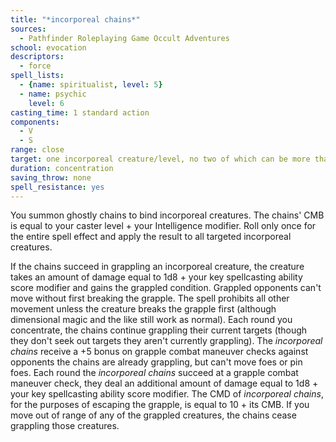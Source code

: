 ```yaml
---
title: "*incorporeal chains*"
sources:
  - Pathfinder Roleplaying Game Occult Adventures
school: evocation
descriptors:
  - force
spell_lists:
  - {name: spiritualist, level: 5}
  - name: psychic
    level: 6
casting_time: 1 standard action
components:
  - V
  - S
range: close
target: one incorporeal creature/level, no two of which can be more than 30 ft. apart
duration: concentration
saving_throw: none
spell_resistance: yes
---
```


You summon ghostly chains to bind incorporeal creatures. The chains' CMB is equal to your caster level + your Intelligence modifier. Roll only once for the entire spell effect and apply the result to all targeted incorporeal creatures.

If the chains succeed in grappling an incorporeal creature, the creature takes an amount of damage equal to 1d8 + your key spellcasting ability score modifier and gains the grappled condition. Grappled opponents can't move without first breaking the grapple. The spell prohibits all other movement unless the creature breaks the grapple first (although dimensional magic and the like still work as normal). Each round you concentrate, the chains continue grappling their current targets (though they don't seek out targets they aren't currently grappling). The *incorporeal chains* receive a +5 bonus on grapple combat maneuver checks against opponents the chains are already grappling, but can't move foes or pin foes. Each round the *incorporeal chains* succeed at a grapple combat maneuver check, they deal an additional amount of damage equal to 1d8 + your key spellcasting ability score modifier. The CMD of *incorporeal chains*, for the purposes of escaping the grapple, is equal to 10 + its CMB. If you move out of range of any of the grappled creatures, the chains cease grappling those creatures.
